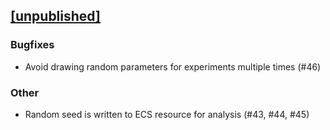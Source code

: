 ## [[unpublished]](https://github.com/mlange-42/beecs/compare/v0.1.0...main)

### Bugfixes

- Avoid drawing random parameters for experiments multiple times (#46)

### Other

- Random seed is written to ECS resource for analysis (#43, #44, #45)
